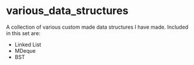 # various_data_structures
A collection of various custom made data structures I have made. Included in this set are:

- Linked List
- MDeque
- BST
